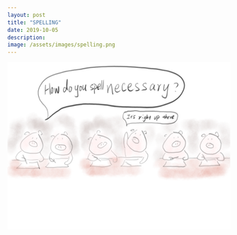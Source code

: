 ```yaml
---
layout: post
title: "SPELLING"
date: 2019-10-05
description: 
image: /assets/images/spelling.png
---
```


![Placeholder](/assets/images/spelling.png)
